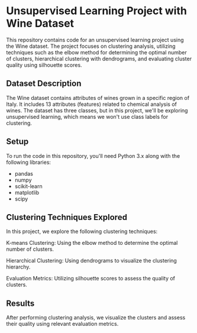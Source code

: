 # Unsupervised Learning Project with Wine Dataset

This repository contains code for an unsupervised learning project using the Wine dataset. The project focuses on clustering analysis, utilizing techniques such as the elbow method for determining the optimal number of clusters, hierarchical clustering with dendrograms, and evaluating cluster quality using silhouette scores.

## Dataset Description

The Wine dataset contains attributes of wines grown in a specific region of Italy. It includes 13 attributes (features) related to chemical analysis of wines. The dataset has three classes, but in this project, we'll be exploring unsupervised learning, which means we won't use class labels for clustering.

## Setup

To run the code in this repository, you'll need Python 3.x along with the following libraries:

- pandas
- numpy
- scikit-learn
- matplotlib
- scipy



## **Clustering Techniques Explored**

In this project, we explore the following clustering techniques:


K-means Clustering: Using the elbow method to determine the optimal number of clusters.

Hierarchical Clustering: Using dendrograms to visualize the clustering hierarchy.

Evaluation Metrics: Utilizing silhouette scores to assess the quality of clusters.

## Results
After performing clustering analysis, we visualize the clusters and assess their quality using relevant evaluation metrics.
